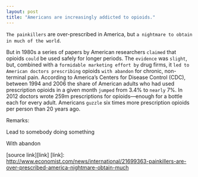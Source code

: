```yaml
---
layout: post
title: "Americans are increasingly addicted to opioids."
---
```


`The painkillers` are over-prescribed in America, but `a nightmare to obtain in much of the world`.

But in 1980s a series of papers by American researchers `claimed` that opioids `could` be used safely for longer periods. The `evidence` was `slight`, but, combined with a `formidable marketing effort by` drug firms, it `led to American doctors prescribing` opioids `with abandon` for chronic, non-terminal pain. According to America’s Centers for Disease Control (CDC), between 1994 and 2006 the share of American adults who had used prescription opioids in a given month `jumped` from 3.4% to `nearly` 7%. In 2012 doctors wrote 259m prescriptions for opioids—enough for a bottle each for every adult. Americans `guzzle` six times more prescription opioids per person than 20 years ago.

Remarks:

Lead to somebody doing something

With abandon



[source link][link] 
[link]: http://www.economist.com/news/international/21699363-painkillers-are-over-prescribed-america-nightmare-obtain-much
